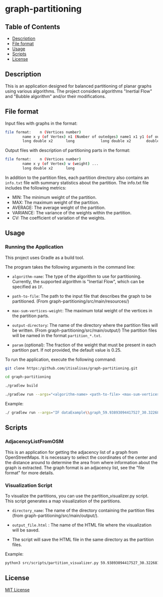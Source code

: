 # graph-partitioning

## Table of Contents
- [Description](#description)
- [File format](#fileformat)
- [Usage](#usage)
- [Scripts](#scripts)
- [License](#license)


## Description

This is an application designed for balanced partitioning of planar graphs using various algorithms.
The project considers algorithms "Inertial Flow" and "Bubble algorithm" and/or their modifications.

## File format

Input files with graphs in the format:
```bash
file format: 	n (Vertices number)
		name x y (of Vertex) n1 (Number of outedges) name1 x1 y1 (of out vertex) length1 (edge length) ...
		long double x2		long 			long double x2		 double
```
Output files with description of partitioning parts in the format:
```bash
file format: 	n (Vertices number)
		name x y (of Vertex) w (weight) ...
		long double x2		long
```

In addition to the partition files, each partition directory also contains an `info.txt` file with summary statistics about the partition. The info.txt file includes the following metrics:

- MIN: The minimum weight of the partition.
- MAX: The maximum weight of the partition.
- AVERAGE: The average weight of the partition.
- VARIANCE: The variance of the weights within the partition.
- CV: The coefficient of variation of the weights.

## Usage


### Running the Application

This project uses Gradle as a build tool. 

The program takes the following arguments in the command line:

- `algorithm-name`: The type of the algorithm to use for partitioning. Currently, the supported algorithm is "Inertial Flow", which can be specified as `IF`.

- `path-to-file`: The path to the input file that describes the graph to be partitioned. (From graph-partitioning/src/main/resources/)

- `max-sum-vertices-weight`: The maximum total weight of the vertices in the partition parts.

- `output-directory`: The name of the directory where the partition files will be written. (From graph-partitioning/src/main/output/) The partition files will be named in the format `partition_*.txt`.

- `param` (optional): The fraction of the weight that must be present in each partition part. If not provided, the default value is 0.25.

To run the application, execute the following command:

```bash
git clone https:/github.com/itisalisas/graph-partitioning.git

cd graph-partitioning

./gradlew build

./gradlew run --args="<algorithm-name> <path-to-file> <max-sum-vertices-weight> <output-directory> [param]" 
```

Example:

```bash
./ gradlew run --args="IF dataExample\\graph_59.93893094417527_30.32268115454809_1500.txt 1000 59.93893094417527_30.32268115454809_1500"

```

## Scripts

### AdjacencyListFromOSM

This is an application for getting the adjacency list of a graph from OpenStreetMaps. It is necessary to select the coordinates of the center and the distance around to determine the area from where information about the graph is extracted. The graph format is an adjacency list, see the "file format" for more details.

### Visualization Script
To visualize the partitions, you can use the partition_visualizer.py script. This script generates a map visualization of the partitions.

- `directory_name`: The name of the directory containing the partition files (from graph-partitioning/src/main/output/).

- `output_file.html` : The name of the HTML file where the visualization will be saved.

- The script will save the HTML file in the same directory as the partition files.

Example:

```bash
python3 src/scripts/partition_visualizer.py 59.93893094417527_30.32268115454809_1500 map.html
```

## License

[MIT License](https://choosealicense.com/licenses/mit/)
